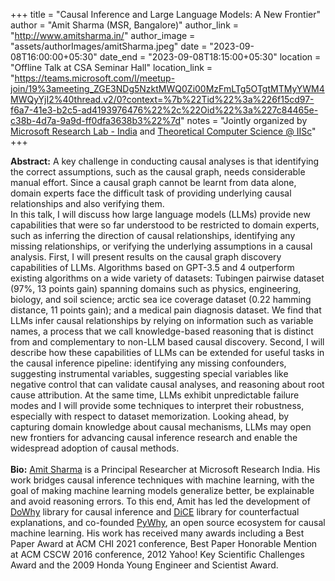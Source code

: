 +++
title = "Causal Inference and Large Language Models: A New Frontier"
author = "Amit Sharma (MSR, Bangalore)"
author_link = "http://www.amitsharma.in/"
author_image = "assets/authorImages/amitSharma.jpeg"
date = "2023-09-08T16:00:00+05:30"
date_end = "2023-09-08T18:15:00+05:30"
location = "Offline Talk at CSA Seminar Hall"
location_link = "https://teams.microsoft.com/l/meetup-join/19%3ameeting_ZGE3NDg5NzktMWQ0Zi00MzFmLTg5OTgtMTMyYWM4MWQyYjI2%40thread.v2/0?context=%7b%22Tid%22%3a%226f15cd97-f6a7-41e3-b2c5-ad4193976476%22%2c%22Oid%22%3a%227c84465e-c38b-4d7a-9a9d-ff0dfa3638b3%22%7d"
notes = "Jointly organized by <a href = "https://www.microsoft.com/en-us/research/lab/microsoft-research-india/" target= "_blank">Microsoft Research Lab - India</a> and <a href='https://www.csa.iisc.ac.in/theoretical-computer-science/' target= "_blank">Theoretical Computer Science @ IISc</a>"
+++

<b>Abstract:</b>
A key challenge in conducting causal analyses is that identifying the correct assumptions, such as the 
causal graph, needs considerable manual effort. Since a causal graph cannot be learnt from data alone, 
domain experts face the difficult task of providing underlying causal relationships and also verifying them.  
In this talk, I will discuss how large language models (LLMs) provide new capabilities that were so far understood 
to be restricted to domain experts, such as inferring the direction of causal relationships, identifying any missing 
relationships, or verifying the underlying assumptions in a causal analysis.  First, I will present results on the 
causal graph discovery capabilities of LLMs. Algorithms based on GPT-3.5 and 4 outperform existing algorithms on a 
wide variety of datasets: Tubingen pairwise dataset (97%, 13 points gain) spanning domains such as physics, 
engineering, biology, and soil science; arctic sea ice coverage dataset (0.22 hamming distance, 11 points gain); 
and a medical pain diagnosis dataset.  We find that LLMs infer causal relationships by relying on information such 
as variable names, a process that we call knowledge-based reasoning that is distinct from and complementary to 
non-LLM based causal discovery. Second, I will describe how these capabilities of LLMs can be extended for useful 
tasks in the causal inference pipeline: identifying any missing confounders, suggesting instrumental variables, 
suggesting special variables like negative control that can validate causal analyses, and reasoning about root cause 
attribution.  At the same time, LLMs exhibit unpredictable failure modes and I will provide some techniques to 
interpret their robustness, especially with respect to dataset memorization. Looking ahead, by capturing domain 
knowledge about causal mechanisms, LLMs may open new frontiers for advancing causal inference research and enable 
the widespread adoption of causal methods.
<br><br>
<b>Bio:</b>
<a href="https://www.amitsharma.in/" target="_blank">Amit Sharma</a> is a Principal Researcher at Microsoft Research 
India. His work bridges causal inference techniques with machine learning, with the goal of making machine learning 
models generalize better, be explainable and avoid reasoning errors. To this end, Amit has led the development of  
<a href="https://www.amitsharma.in/" target="_blank">DoWhy</a> library for causal inference and
<a href="https://github.com/interpretml/DiCE" target="_blank">DiCE</a> library for 
counterfactual explanations, and co-founded <a href="https://www.pywhy.org/" target="_blank">PyWhy</a>, an open 
source ecosystem for causal machine learning. 
His work has received many awards including a Best Paper Award at ACM CHI 2021 conference, Best Paper Honorable 
Mention at ACM CSCW 2016 conference, 2012 Yahoo! Key Scientific Challenges Award and the 2009 Honda Young Engineer 
and Scientist Award.
